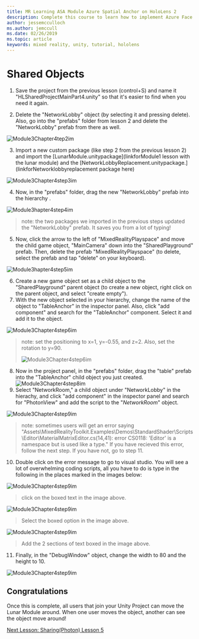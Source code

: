 ```yaml
---
title: MR Learning ASA Module Azure Spatial Anchor on HoloLens 2
description: Complete this course to learn how to implement Azure Face Recognition within a mixed reality application.
author: jessemcculloch
ms.author: jemccull
ms.date: 02/26/2019
ms.topic: article
keywords: mixed reality, unity, tutorial, hololens
---
```


# **Shared Objects** 

1. Save the project from the previous lesson (control+S) and name it "HLSharedProjectMainPart4.unity" so that it's easier to find when you need it again.

2. Delete the "NetworkLobby" object (by selecting it and pressing delete). Also, go into the "prefabs" folder from lesson 2 and delete the "NetworkLobby" prefab from there as well.

![Module3Chapter4tep2im](images\module3chapter4step2im.PNG)

3. Import a new custom package (like step 2 from the previous lesson 2) and import the [LunarModule.unitypackage](linkforModule1 lesson with the lunar module) and the [NetworkLobbyReplacement.unitypackage.](linkforNetworklobbyreplacement package here)

![Module3Chapter4step3im](images/module3chapter4step3im.PNG)

4. Now, in the "prefabs" folder, drag the new "NetworkLobby" prefab into the hierarchy . 

![Module3hapter4step4im](images/module3chapter4step4im.PNG)

> note: the two packages we imported in the previous steps updated the "NetworkLobby" prefab. It saves you from a lot of typing!

5. Now, click the arrow to the left of "MixedRealityPlayspace" and move the child game object, "MainCamera" down into the "SharedPlayground" prefab. Then, delete the prefab "MixedRealityPlayspace" (to delete, select the prefab and tap "delete" on your keyboard).

![Module3hapter4step5im](images/module3chapter4step5im.PNG)

6. Create a new game object set as a child object to the "SharedPlayground" parent object (to create a new object, right click on the parent object, and select "create  empty").
7. With the new object selected in your hierarchy, change the name of the object to "TableAnchor" in the inspector panel. Also, click "add component" and search for the "TableAnchor" component. Select it and add it to the object.

![Module3Chapter4step6im](images/module3chapter4step7im.PNG)

> note: set the positioning to x=1, y=-0.55, and z=2. Also, set the rotation to y=90. 
>
> ![Module3Chapter4step6im](images/module3chapter4noteim.PNG)

8. Now in the project panel, in the "prefabs" folder, drag the "table" prefab into the "TableAnchor" child object you just created.![Module3Chapter4step8im](images/module3chapter4step8im.PNG)
9. Select "NetworkRoom," a child object under "NetworkLobby" in the hierachy, and click "add component" in the inspector panel and search for "PhotonView" and add the script to the "*NetworkRoom*" object.

![Module3Chapter4step9im](images/module3chapter4step9im.PNG)

> note: sometimes users will get an error saying "Assets\MixedRealityToolkit.Examples\Demos\\StandardShader\\Scripts\\Editor\\MaterialMatrixEditor.cs(14,41): error CS0118: 'Editor' is a namespace but is used like a type." If you have recieved this error, follow the next step. If you have not, go to step 11.

10. Double click on the error message to go to visual studio. You will see a lot of overwhelming coding scripts, all you have to do is type in the following in the places marked in the images below:

![Module3Chapter4step9im](images/module3chapter4step10aim.PNG)

> click on the boxed text in the image above.

![Module3Chapter4step9im](images/module3chapter4step10bim.PNG)

> Select the boxed option in the image above.

![Module3Chapter4step9im](images/module3chapter4step10cim.PNG)

> Add the 2 sections of text boxed in the image above.

11. Finally, in the "DebugWindow" object, change the width to 80 and the height to 10.

![Module3Chapter4step9im](images/module3chapter4step11im.PNG)




## Congratulations

Once this is complete, all users that join your Unity Project can move the Lunar Module around. When one user moves the object, another can see the object move around! 

[Next Lesson: Sharing(Photon) Lesson 5](placeholderlink)

